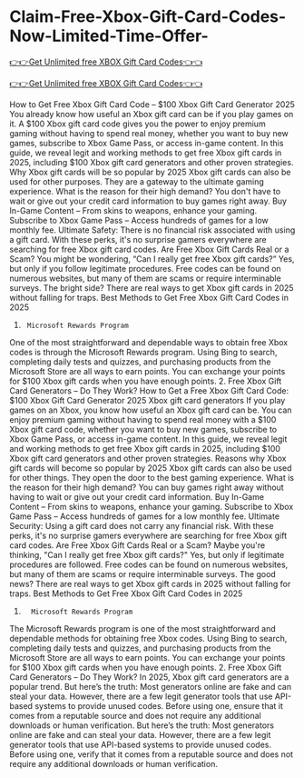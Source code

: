 # Claim-Free-Xbox-Gift-Card-Codes-Now-Limited-Time-Offer-

[👉👉Get Unlimited free XBOX Gift Card Codes👈👈](https://md.abdulmanik.com/xbox1/)

[👉👉Get Unlimited free XBOX Gift Card Codes👈👈](https://md.abdulmanik.com/xbox1/)

How to Get Free Xbox Gift Card Code – $100 Xbox Gift Card Generator 2025
 You already know how useful an Xbox gift card can be if you play games on it. A $100 Xbox gift card code gives you the power to enjoy premium gaming without having to spend real money, whether you want to buy new games, subscribe to Xbox Game Pass, or access in-game content.   In this guide, we reveal legit and working methods to get free Xbox gift cards in 2025, including $100 Xbox gift card generators and other proven strategies.
 Why Xbox gift cards will be so popular by 2025 Xbox gift cards can also be used for other purposes.  They are a gateway to the ultimate gaming experience.      What is the reason for their high demand? You don't have to wait or give out your credit card information to buy games right away.     Buy In-Game Content – From skins to weapons, enhance your gaming.
 Subscribe to Xbox Game Pass – Access hundreds of games for a low monthly fee.
 Ultimate Safety: There is no financial risk associated with using a gift card.  With these perks, it's no surprise gamers everywhere are searching for free Xbox gift card codes.
 Are Free Xbox Gift Cards Real or a Scam?
 You might be wondering, “Can I really get free Xbox gift cards?”      Yes, but only if you follow legitimate procedures. Free codes can be found on numerous websites, but many of them are scams or require interminable surveys.   The bright side? There are real ways to get Xbox gift cards in 2025 without falling for traps.
 Best Methods to Get Free Xbox Gift Card Codes in 2025
 1.      Microsoft Rewards Program
 One of the most straightforward and dependable ways to obtain free Xbox codes is through the Microsoft Rewards program. Using Bing to search, completing daily tests and quizzes, and purchasing products from the Microsoft Store are all ways to earn points.    You can exchange your points for $100 Xbox gift cards when you have enough points. 2.      Free Xbox Gift Card Generators – Do They Work?
 How to Get a Free Xbox Gift Card Code: $100 Xbox Gift Card Generator 2025 Xbox gift card generators If you play games on an Xbox, you know how useful an Xbox gift card can be. You can enjoy premium gaming without having to spend real money with a $100 Xbox gift card code, whether you want to buy new games, subscribe to Xbox Game Pass, or access in-game content. In this guide, we reveal legit and working methods to get free Xbox gift cards in 2025, including $100 Xbox gift card generators and other proven strategies.
 Reasons why Xbox gift cards will become so popular by 2025 Xbox gift cards can also be used for other things. They open the door to the best gaming experience. What is the reason for their high demand?  You can buy games right away without having to wait or give out your credit card information. Buy In-Game Content – From skins to weapons, enhance your gaming.
 Subscribe to Xbox Game Pass – Access hundreds of games for a low monthly fee.
 Ultimate Security: Using a gift card does not carry any financial risk. With these perks, it's no surprise gamers everywhere are searching for free Xbox gift card codes.
 Are Free Xbox Gift Cards Real or a Scam?
 Maybe you're thinking, "Can I really get free Xbox gift cards?" Yes, but only if legitimate procedures are followed. Free codes can be found on numerous websites, but many of them are scams or require interminable surveys.    The good news? There are real ways to get Xbox gift cards in 2025 without falling for traps.
 Best Methods to Get Free Xbox Gift Card Codes in 2025
 1.       Microsoft Rewards Program
 The Microsoft Rewards program is one of the most straightforward and dependable methods for obtaining free Xbox codes. Using Bing to search, completing daily tests and quizzes, and purchasing products from the Microsoft Store are all ways to earn points.     You can exchange your points for $100 Xbox gift cards when you have enough points.  2.       Free Xbox Gift Card Generators – Do They Work?
 In 2025, Xbox gift card generators are a popular trend.   But here’s the truth:
 Most generators online are fake and can steal your data.
 However, there are a few legit generator tools that use API-based systems to provide unused codes.
 Before using one, ensure that it comes from a reputable source and does not require any additional downloads or human verification.  But here’s the truth:
 Most generators online are fake and can steal your data.
 However, there are a few legit generator tools that use API-based systems to provide unused codes.
 Before using one, verify that it comes from a reputable source and does not require any additional downloads or human verification.
